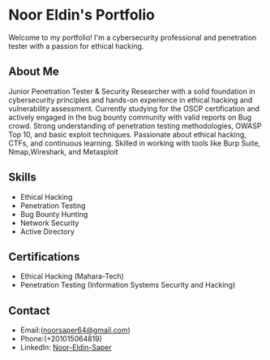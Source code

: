 # Noor Eldin's Portfolio

Welcome to my portfolio! I'm a cybersecurity professional and penetration tester with a passion for ethical hacking. 

## About Me
Junior Penetration Tester & Security Researcher with a solid foundation in cybersecurity principles and hands-on experience in ethical hacking and vulnerability assessment.
Currently studying for the OSCP certification and actively engaged in the bug bounty
community with valid reports on Bug crowd. Strong understanding of penetration testing
methodologies, OWASP Top 10, and basic exploit techniques. Passionate about ethical hacking, CTFs, and continuous learning. Skilled in working with tools like Burp Suite, Nmap,Wireshark, and Metasploit

## Skills
- Ethical Hacking
- Penetration Testing
- Bug Bounty Hunting
- Network Security
- Active Directory 

## Certifications
- Ethical Hacking (Mahara-Tech)
- Penetration Testing (Information Systems Security and Hacking)

## Contact
- Email:(noorsaper64@gmail.com)
- Phone:(+201015064819)
- LinkedIn: [Noor-Eldin-Saper](https://www.linkedin.com/in/noor-eldin-saper-018b542a1?utm_source=share&utm_campaign=share_via&utm_content=profile&utm_medium=android_app)